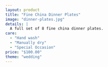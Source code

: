 ```yaml
---
layout: product
title: "Fine China Dinner Plates"
image: "dinner-plates.jpg"
details: |
  A full set of 8 fine china dinner plates.
care:
  - "Hand wash"
  - "Manually dry"
  - "Special Occasion"
price: "$100.00"
theme: "wedding"
---
```

